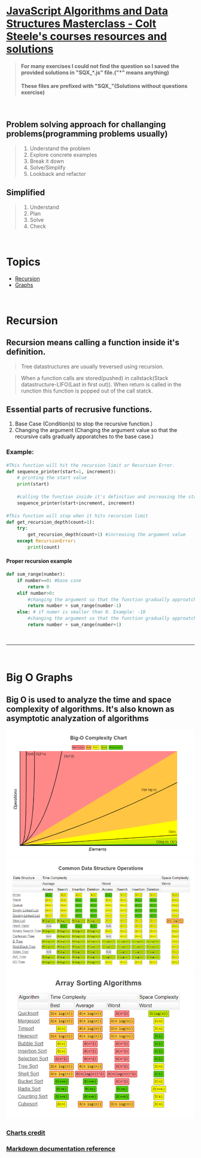 # [JavaScript Algorithms and Data Structures Masterclass - Colt Steele's courses resources and solutions](https://www.udemy.com/course/js-algorithms-and-data-structures-masterclass/)


>#### For many exercises I could not find the question so I saved the provided solutions in "SQX\_\*.js" file.("\*" means anything)
>#### These files are prefixed with "SQX_"(Solutions without questions exercise)

&nbsp;

## Problem solving approach for challanging problems(programming problems usually)

>1. Understand the problem
>2. Explore concrete examples
>3. Break it down
>4. Solve/Simplify
>5. Lookback and refactor
## Simplified 

>1. Understand
>2. Plan
>3. Solve
>4. Check

&nbsp;

# Topics 
- [Recursion](#recursion)
- [Graphs](#big-o-graphs)

&nbsp;

# Recursion

## Recursion means calling a function inside it's definition.

>Tree datastructures are usually treversed using recursion.

>When a function calls are stored(pushed) in callstack(Stack datastructure-LIFO(Last in first out)).
>When return is called in the runction this function is popped out of the call statck.

## Essential parts of recrusive functions.
1. Base Case (Condition(s) to stop the recursive function.)
2. Changing the argument (Changing the argument value so that the recursive calls gradually apporatches to the base case.)
### Example:

```Python
#This function will hit the recursion limit or Recursion Error.
def sequence_printer(start=1, increment):
    # printing the start value
    print(start)

    #calling the function inside it's definition and increasing the start value each time the function is called
    sequence_printer(start+increment, increment)

#This function will stop when it hits recursion limit
def get_recursion_depth(count=1):
    try:
        get_recursion_depth(count+1) #increasing the argument value
    except RecursionError:
        print(count)
```

#### Proper recursion example
```python
def sum_range(number):
    if number==0: #base case
        return 0
    elif number>0:
        #changing the argument so that the function gradually approatches to the base case
        return number + sum_range(number-1)
    else: # if numer is smaller than 0. Example: -10
        #changing the argument so that the function gradually approatches to the base case
        return number + sum_range(number+1)
```

&nbsp;

___

&nbsp;

# Big O Graphs

## Big O is used to analyze the time and space complexity of algorithms. It's also known as asymptotic analyzation of algorithms

![Runtime compared with Big O notations.](media/images/big_O_chart.PNG)
![big_O_for_data_structures.PNG](media/images/big_O_for_data_structures.PNG)
![big_O_of_sorting_algorithms.PNG](media/images/big_O_of_sorting_algorithms.PNG)



### [Charts credit](https://www.bigocheatsheet.com/)
### [Markdown documentation reference](https://www.markdownguide.org/extended-syntax/)
